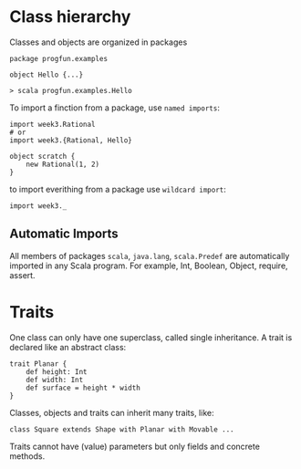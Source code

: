 # Class hierarchy

Classes and objects are organized in packages

```
package progfun.examples

object Hello {...}
```

```
> scala progfun.examples.Hello
```
To import a finction from a package, use `named imports`:
```
import week3.Rational
# or
import week3.{Rational, Hello}

object scratch {
    new Rational(1, 2)
}
```
to import everithing from a package use `wildcard import`:
```
import week3._ 
```
## Automatic Imports
All members of packages `scala`, `java.lang`, `scala.Predef` are automatically imported in any Scala program.
For example, Int, Boolean, Object, require, assert.

# Traits
One class can only have one superclass, called single inheritance.
A trait is declared like an abstract class:
```
trait Planar {
    def height: Int
    def width: Int
    def surface = height * width
}
```
Classes, objects and traits can inherit many traits, like:
```
class Square extends Shape with Planar with Movable ...
```
Traits cannot have (value) parameters but only fields and concrete methods.
